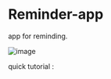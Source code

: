 # Reminder-app
app for reminding. 

![image](https://user-images.githubusercontent.com/76769524/125265845-6f95fa00-e32f-11eb-83a8-99d15e5abea0.png)

quick tutorial : 


